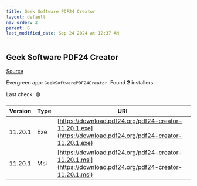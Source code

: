 ```yaml
---
title: Geek Software PDF24 Creator
layout: default
nav_order: 2
parent: G
last_modified_date: Sep 24 2024 at 12:37 AM
---
```


## Geek Software PDF24 Creator

[Source](https://tools.pdf24.org/en/creator/)

Evergreen app: `GeekSoftwarePDF24Creator`. Found **2** installers.

Last check: 🟢

| Version | Type | URI                                                                                                          |
| ------- | ---- | ------------------------------------------------------------------------------------------------------------ |
| 11.20.1 | Exe  | [https://download.pdf24.org/pdf24-creator-11.20.1.exe](https://download.pdf24.org/pdf24-creator-11.20.1.exe) |
| 11.20.1 | Msi  | [https://download.pdf24.org/pdf24-creator-11.20.1.msi](https://download.pdf24.org/pdf24-creator-11.20.1.msi) |
